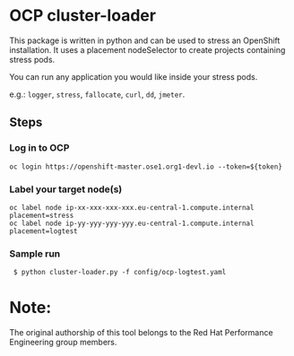 # OCP cluster-loader
This package is written in python and can be used to stress an OpenShift installation.
It uses a placement nodeSelector to create projects containing stress pods.

You can run any application you would like inside your stress pods.

e.g.: `logger`, `stress`, `fallocate`, `curl`, `dd`, `jmeter`.


## Steps

### Log in to OCP
```
oc login https://openshift-master.ose1.org1-devl.io --token=${token}
```

### Label your target node(s)
```
oc label node ip-xx-xxx-xxx-xxx.eu-central-1.compute.internal placement=stress
oc label node ip-yy-yyy-yyy-yyy.eu-central-1.compute.internal placement=logtest
```

### Sample run

```
 $ python cluster-loader.py -f config/ocp-logtest.yaml

```


# Note:
The original authorship of this tool belongs to the Red Hat Performance Engineering group members.
